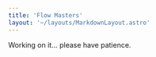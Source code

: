 ```yaml
---
title: 'Flow Masters'
layout: '~/layouts/MarkdownLayout.astro'
---
```


Working on it... please have patience.